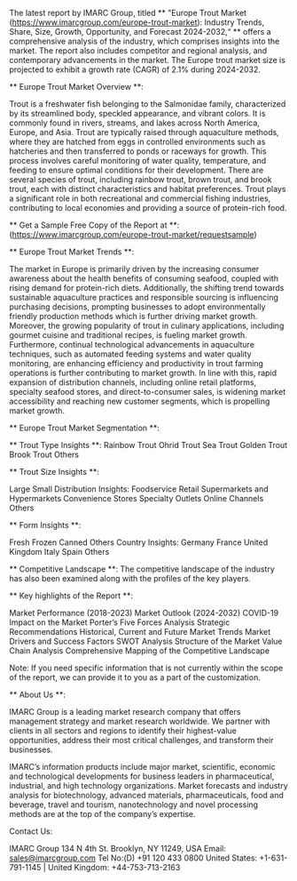 

The latest report by IMARC Group, titled ** "Europe Trout Market (https://www.imarcgroup.com/europe-trout-market): Industry Trends, Share, Size, Growth, Opportunity, and Forecast 2024-2032,“ ** offers a comprehensive analysis of the industry, which comprises insights into the market. The report also includes competitor and regional analysis, and contemporary advancements in the market. The Europe trout market size is projected to exhibit a growth rate (CAGR) of 2.1% during 2024-2032.

** Europe Trout Market Overview **:



Trout is a freshwater fish belonging to the Salmonidae family, characterized by its streamlined body, speckled appearance, and vibrant colors. It is commonly found in rivers, streams, and lakes across North America, Europe, and Asia. Trout are typically raised through aquaculture methods, where they are hatched from eggs in controlled environments such as hatcheries and then transferred to ponds or raceways for growth. This process involves careful monitoring of water quality, temperature, and feeding to ensure optimal conditions for their development. There are several species of trout, including rainbow trout, brown trout, and brook trout, each with distinct characteristics and habitat preferences. Trout plays a significant role in both recreational and commercial fishing industries, contributing to local economies and providing a source of protein-rich food.

** Get a Sample Free Copy of the Report at **: (https://www.imarcgroup.com/europe-trout-market/requestsample)

** Europe Trout Market Trends **:

The market in Europe is primarily driven by the increasing consumer awareness about the health benefits of consuming seafood, coupled with rising demand for protein-rich diets. Additionally, the shifting trend towards sustainable aquaculture practices and responsible sourcing is influencing purchasing decisions, prompting businesses to adopt environmentally friendly production methods which is further driving market growth. Moreover, the growing popularity of trout in culinary applications, including gourmet cuisine and traditional recipes, is fueling market growth. Furthermore, continual technological advancements in aquaculture techniques, such as automated feeding systems and water quality monitoring, are enhancing efficiency and productivity in trout farming operations is further contributing to market growth. In line with this, rapid expansion of distribution channels, including online retail platforms, specialty seafood stores, and direct-to-consumer sales, is widening market accessibility and reaching new customer segments, which is propelling market growth.

** Europe Trout Market Segmentation **:

** Trout Type Insights **:
 Rainbow Trout
 Ohrid Trout
 Sea Trout
 Golden Trout
 Brook Trout
 Others

** Trout Size Insights **:
 
 Large
 Small
 Distribution Insights:
 Foodservice
 Retail
 Supermarkets and Hypermarkets
 Convenience Stores
 Specialty Outlets
 Online Channels
 Others

** Form Insights **:

 Fresh
 Frozen
 Canned
 Others
 Country Insights:
 Germany
 France
 United Kingdom
 Italy
 Spain
 Others

** Competitive Landscape **:
The competitive landscape of the industry has also been examined along with the profiles of the key players.


** Key highlights of the Report **:

 Market Performance (2018-2023)
 Market Outlook (2024-2032)
 COVID-19 Impact on the Market
 Porter’s Five Forces Analysis
 Strategic Recommendations
 Historical, Current and Future Market Trends
 Market Drivers and Success Factors
 SWOT Analysis
 Structure of the Market
 Value Chain Analysis
 Comprehensive Mapping of the Competitive Landscape


Note: If you need specific information that is not currently within the scope of the report, we can provide it to you as a part of the customization.

** About Us **:

IMARC Group is a leading market research company that offers management strategy and market research worldwide. We partner with clients in all sectors and regions to identify their highest-value opportunities, address their most critical challenges, and transform their businesses.

IMARC’s information products include major market, scientific, economic and technological developments for business leaders in pharmaceutical, industrial, and high technology organizations. Market forecasts and industry analysis for biotechnology, advanced materials, pharmaceuticals, food and beverage, travel and tourism, nanotechnology and novel processing methods are at the top of the company’s expertise.



Contact Us:

IMARC Group
134 N 4th St. Brooklyn, NY 11249, USA
Email: sales@imarcgroup.com
Tel No:(D) +91 120 433 0800
United States: +1-631-791-1145 | United Kingdom: +44-753-713-2163